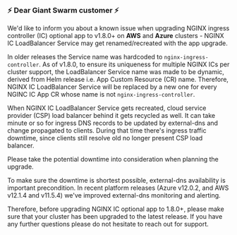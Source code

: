 ### :zap: Dear Giant Swarm customer :zap:

We'd like to inform you about a known issue when upgrading NGINX ingress controller (IC) optional app to v1.8.0+ on **AWS** and **Azure** clusters - NGINX IC LoadBalancer Service may get renamed/recreated with the app upgrade.

In older releases the Service name was hardcoded to `nginx-ingress-controller`. As of v1.8.0, to ensure its uniqueness for multiple NGINX ICs per cluster support, the LoadBalancer Service name was made to be dynamic, derived from Helm release i.e. App Custom Resource (CR) name.
Therefore, NGINX IC LoadBalancer Service will be replaced by a new one for every NGINC IC App CR whose name is not `nginx-ingress-controller`.

When NGINX IC LoadBalancer Service gets recreated, cloud service provider (CSP) load balancer behind it gets recycled as well.
It can take minute or so for ingress DNS records to be updated by external-dns and change propagated to clients.
During that time there's ingress traffic downtime, since clients still resolve old no longer present CSP load balancer.

Please take the potential downtime into consideration when planning the upgrade.

To make sure the downtime is shortest possible, external-dns availability is important precondition.
In recent platform releases (Azure v12.0.2, and AWS v12.1.4 and v11.5.4) we've improved external-dns monitoring and alerting.

Therefore, before upgrading NGINX IC optional app to 1.8.0+, please make sure that your cluster has been upgraded to the latest release.
If you have any further questions please do not hesitate to reach out for support.
